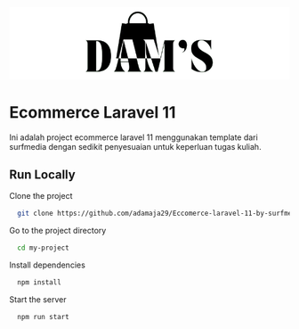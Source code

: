 
![Logo](./public/images/logo/logo.png)



# Ecommerce Laravel 11

Ini adalah project ecommerce laravel 11 menggunakan template dari surfmedia dengan sedikit penyesuaian untuk keperluan tugas kuliah.


## Run Locally

Clone the project

```bash
  git clone https://github.com/adamaja29/Eccomerce-laravel-11-by-surfmedia-template
```

Go to the project directory

```bash
  cd my-project
```

Install dependencies

```bash
  npm install
```

Start the server

```bash
  npm run start
```

